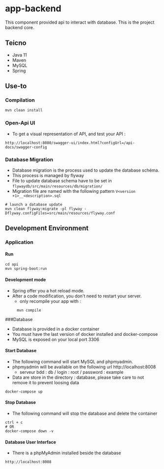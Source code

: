 # app-backend

This component provided api to interact with database.
This is the project backend core.

## Teicno
* Java 11
* Maven
* MySQL
* Spring

## Use-to

### Compilation 

```java
mvn clean install
```

### Open-Api UI
* To get a visual representation of API, and test your API : 
```shell
http://localhost:8080/swagger-ui/index.html?configUrl=/api-docs/swagger-config
```

### Database Migration

* Database migration is the process used to update the database schéma.
* This process is managed by flyway
* File to update database schema have to be set in `flywaydb/src/main/resources/db/migration/`
* Migration file are named with the following pattern `V<version +1>__<description>.sql`

````shell
# launch a database update 
mvn clean flyway:migrate -pl flyway -Dflyway.configFiles=src/main/resources/flyway.conf
````

## Development Environment

### Application
#### Run

```shell
cd api
mvn spring-boot:run
```

#### Development mode
* Spring offer you a hot reload mode.
* After a code modification, you don't need to restart your server.
  * only recompile your app with : 
  ````shell
    mvn compile
  ````

###Database

* Database is provided in a docker container
* You must have the last version of docker installed and docker-compose
* MySQL is exposed on your local port 3306

#### Start Database
* The following command will start MySQL and phpmyadmin.
* phpmyadmin will be available on the following url http://localhost:8008
    * serveur bdd : db / login : root / password : example
* Data are store in the directory : database, please take care to not remove it to prevent loosing data  
    
```shell
docker-compose up
```

#### Stop Database
* The following command will stop the database and delete the container
```shell
ctrl + c
# OR
docker-compose down -v
```

#### Database User Interface
* There is a phpMyAdmin installed beside the database
```shell
http://localhost:8008
```


